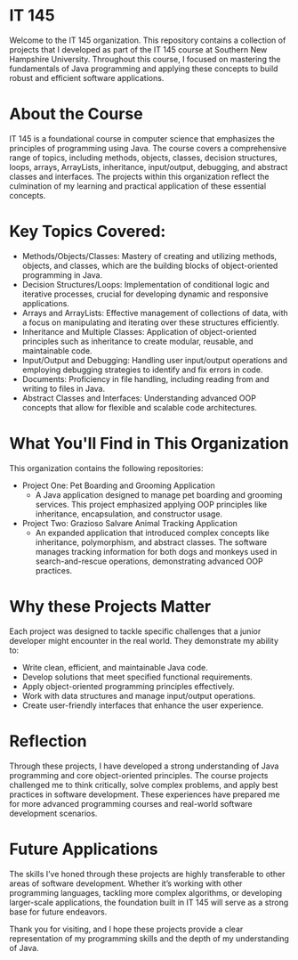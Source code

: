 # IT 145
Welcome to the IT 145 organization. This repository contains a collection of projects that I developed as part of the IT 145 course at Southern New Hampshire University. Throughout this course, I focused on mastering the fundamentals of Java programming and applying these concepts to build robust and efficient software applications.

# About the Course
IT 145 is a foundational course in computer science that emphasizes the principles of programming using Java. The course covers a comprehensive range of topics, including methods, objects, classes, decision structures, loops, arrays, ArrayLists, inheritance, input/output, debugging, and abstract classes and interfaces. The projects within this organization reflect the culmination of my learning and practical application of these essential concepts.

# Key Topics Covered:
- Methods/Objects/Classes: Mastery of creating and utilizing methods, objects, and classes, which are the building blocks of object-oriented programming in Java.
- Decision Structures/Loops: Implementation of conditional logic and iterative processes, crucial for developing dynamic and responsive applications.
- Arrays and ArrayLists: Effective management of collections of data, with a focus on manipulating and iterating over these structures efficiently.
- Inheritance and Multiple Classes: Application of object-oriented principles such as inheritance to create modular, reusable, and maintainable code.
- Input/Output and Debugging: Handling user input/output operations and employing debugging strategies to identify and fix errors in code.
- Documents: Proficiency in file handling, including reading from and writing to files in Java.
- Abstract Classes and Interfaces: Understanding advanced OOP concepts that allow for flexible and scalable code architectures.

# What You'll Find in This Organization
This organization contains the following repositories:
- Project One: Pet Boarding and Grooming Application
  - A Java application designed to manage pet boarding and grooming services. This project emphasized applying OOP principles like inheritance, encapsulation, and constructor usage.
- Project Two: Grazioso Salvare Animal Tracking Application
  - An expanded application that introduced complex concepts like inheritance, polymorphism, and abstract classes. The software manages tracking information for both dogs and monkeys used in search-and-rescue operations, demonstrating advanced OOP practices.

# Why these Projects Matter
Each project was designed to tackle specific challenges that a junior developer might encounter in the real world. They demonstrate my ability to:
- Write clean, efficient, and maintainable Java code.
- Develop solutions that meet specified functional requirements.
- Apply object-oriented programming principles effectively.
- Work with data structures and manage input/output operations.
- Create user-friendly interfaces that enhance the user experience.

# Reflection
Through these projects, I have developed a strong understanding of Java programming and core object-oriented principles. The course projects challenged me to think critically, solve complex problems, and apply best practices in software development. These experiences have prepared me for more advanced programming courses and real-world software development scenarios.

# Future Applications
The skills I’ve honed through these projects are highly transferable to other areas of software development. Whether it’s working with other programming languages, tackling more complex algorithms, or developing larger-scale applications, the foundation built in IT 145 will serve as a strong base for future endeavors.

Thank you for visiting, and I hope these projects provide a clear representation of my programming skills and the depth of my understanding of Java.
